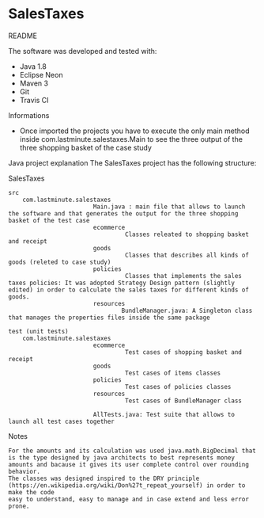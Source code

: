 # SalesTaxes

README


The software was developed and tested with:
 - Java 1.8
 - Eclipse Neon
 - Maven 3
 - Git
 - Travis CI
 
Informations
- Once imported the projects you have to execute the only main method inside com.lastminute.salestaxes.Main to see the three output of the three shopping basket of the case study


Java project explanation
The SalesTaxes project has the following structure:

SalesTaxes
	
	src 
		com.lastminute.salestaxes
							Main.java : main file that allows to launch the software and that generates the output for the three shopping basket of the test case
							ecommerce
								     Classes releated to shopping basket and receipt
							goods
									 Classes that describes all kinds of goods (releted to case study)
							policies
									 Classes that implements the sales taxes policies: It was adopted Strategy Design pattern (slightly edited) in order to calculate the sales taxes for different kinds of goods.
							resources
									BundleManager.java: A Singleton class that manages the properties files inside the same package
							
	test (unit tests)
		com.lastminute.salestaxes
							ecommerce
								     Test cases of shopping basket and receipt
							goods
									 Test cases of items classes
							policies
									 Test cases of policies classes
							resources
									 Test cases of BundleManager class
							
							AllTests.java: Test suite that allows to launch all test cases together

		

Notes

	For the amounts and its calculation was used java.math.BigDecimal that is the type designed by java architects to best represents money amounts and bacause it gives its user complete control over rounding behavior.
	The classes was designed inspired to the DRY principle (https://en.wikipedia.org/wiki/Don%27t_repeat_yourself) in order to make the code
	easy to understand, easy to manage and in case extend and less error prone.
